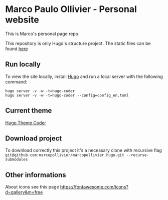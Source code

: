 # Marco Paulo Ollivier - Personal website

This is Marco's personal page repo. 

This repository is only Hugo's structure project. 
The static files can be found [here](https://github.com/marcopollivier/marcopollivier.github.io)

## Run locally
To view the site locally, install [Hugo](http://gohugo.io/) and run a local server with the following command:
```
hugo server -v -w -t=hugo-coder
hugo server -v -w -t=hugo-coder --config=config_en.toml

```

## Current theme
[Hugo Theme Coder](https://themes.gohugo.io/hugo-coder/)

## Download project

To download correctly this project it's a necessary clone with recursive flag
`git@github.com:marcopollivier/marcopollivier.hugo.git --recurse-submodules`

## Other informations 
About icons see this page https://fontawesome.com/icons?d=gallery&m=free